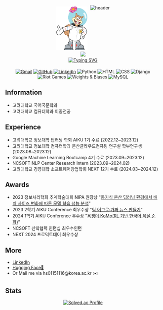 <div align="center" style="display: flex; align-items: center; justify-content: center;">
  <img src="./sandy-cheeks-seeklogo.svg" alt="Sandy Cheeks Logo" width="100" style="margin-right: 10px;" />
  <img src="https://capsule-render.vercel.app/api?type=waving&color=9AC8CD&text=Sandy's%20Github&height=200&animation=fadeIn&fontColor=003C43" alt="header" height="150" />
</div>
<div align="center">
  <a href="https://hits.seeyoufarm.com"><img src="https://hits.seeyoufarm.com/api/count/incr/badge.svg?url=https%3A%2F%2Fgithub.com%2F01tilinfinity&count_bg=%23AAD9BB&title_bg=%2380BCBD&icon=&icon_color=%23E7E7E7&title=hits&edge_flat=false"/></a>
</div>

<div align="center">
  <a href="https://git.io/typing-svg"><img src="https://readme-typing-svg.demolab.com?font=Fira+Code&pause=1000&color=135D66&random=false&width=435&lines=%3Cdiv%3E%3Cp%3EWelcome+to+Sandy's+Github%3C%2Fp%3E%3C%2Fdiv%3E" alt="Typing SVG" /></a>
</div>
<div class="text">
  <div style="margin: 20px 0;">
  <p>  </p>
  <p>  </p>
  <p>  </p>
</div>
<div align="center" style="margin: 20px 0;">
  
  <!-- Badges -->
  <a href="mailto:kuwinter0209@gmail.com"><img src="https://img.shields.io/badge/Gmail-D14836?style=for-the-badge&logo=gmail&logoColor=white" alt="Gmail"></a>
  <a href="https://github.com/01tilinfinity"><img src="https://img.shields.io/badge/GitHub-100000?style=for-the-badge&logo=github&logoColor=white" alt="GitHub"></a>
  <a href="https://linkedin.com/in/%EC%98%88%EB%9E%91-%EA%B9%80-3a95a3288/"><img src="https://img.shields.io/badge/LinkedIn-0077B5?style=for-the-badge&logo=linkedin&logoColor=white" alt="LinkedIn"></a>
  <img src="https://img.shields.io/badge/Python-3776AB?style=for-the-badge&logo=python&logoColor=white" alt="Python">
  <img src="https://img.shields.io/badge/HTML-239120?style=for-the-badge&logo=html5&logoColor=white" alt="HTML">
  <img src="https://img.shields.io/badge/CSS-239120?&style=for-the-badge&logo=css3&logoColor=white" alt="CSS">
  <img src="https://img.shields.io/badge/Django-092E20?style=for-the-badge&logo=django&logoColor=white" alt="Django">
  <img src="https://img.shields.io/badge/Riot_Games-D32936?style=for-the-badge&logo=riot-games&logoColor=white" alt="Riot Games">
  <img src="https://img.shields.io/badge/Weights_&_Biases-FFBE00?style=for-the-badge&logo=WeightsAndBiases&logoColor=white" alt="Weights & Biases">
  <img src="https://img.shields.io/badge/MySQL-005C84?style=for-the-badge&logo=mysql&logoColor=white" alt="MySQL">
</div>
  <h2>Information</h2>
  <ul>
    <li>
      고려대학교 국어국문학과
    </li>
    <li>
      고려대학교 컴퓨터학과 이중전공
    </li>
  </ul>
  <h2>Experience</h2>
  <ul>
    <li>
      고려대학교 정보대학 딥러닝 학회 AIKU 1기 수료 (2022.12~2023.12)
    </li>
    <li>
      고려대학교 정보대학 컴퓨터학과 분산클라우드컴퓨팅 연구실 학부연구생 (2023.08~2023.12)
    </li>
    <li>
    Google Machine Learning Bootcamp 4기 수료 (2023.09~2023.12)
    </li>
    <li>
      NCSOFT NLP Center Research Intern (2023.09~2024.02)
    </li>
    <li>
      고려대학교 경영대학 소프트웨어창업학회 NEXT 12기 수료 (2024.03~2024.12)
    </li>
  </ul>
  <h2>Awards</h2>
  <ul>
    <li>
      2023 정보처리학회 추계학술대회 NIPA 원장상 "<a href="https://www.manuscriptlink.com/society/kips/conference/ack2023">동기식 분산 딥러닝 환경에서 배치 사이즈 변화에 따른 모델 학습 성능 분석</a>" 
    </li>
    <li>
      2023 2학기 AIKU Conference 최우수상 "<a href="https://github.com/AIKU-Official/aiku-23-2-fake-news-generator?tab=readme-ov-file">팀 어그로:가짜 뉴스 만들기</a>"
    </li>
    <li>
      2024 1학기 AIKU Conference 우수상 "<a href="https://github.com/AIKU-Official/aiku-24-1-korean_hate_speech_detoxification">욕쟁이 KoMo(RL 기반 한국어 욕설 순화)</a>"
    </li>
    <li>
      NCSOFT 산학협력 인턴십 최우수인턴
    </li>
    <li>
      NEXT 2024 프로덕트데이 최우수상 <SitU>
    </li>
  </ul>
  <h2>More</h2>
  <ul>
    <li>
      <a href="https://www.linkedin.com/in/%EC%98%88%EB%9E%91-%EA%B9%80-3a95a3288/">LinkedIn</a>
    </li>
    <li>
      <a href="https://huggingface.co/canho">Hugging Face🤗</a>
    </li>
    <li>
      Or Mail me via hs01151116@korea.ac.kr ✉️
    </li>
  </ul>
</div>
<h2>Stats</h2>
<div align="center">
  <a href="https://solved.ac/hs01151116"><img src="https://mazassumnida.wtf/api/v2/generate_badge?boj=hs01151116" alt="Solved.ac Profile" /></a>
</div>


